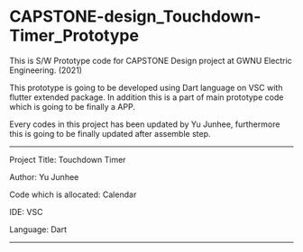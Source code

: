 # CAPSTONE-design_Touchdown-Timer_Prototype


This is S/W Prototype code for CAPSTONE Design project at GWNU Electric Engineering. (2021)

This prototype is going to be developed using Dart language on VSC with flutter extended package.
In addition this is a part of main prototype code which is going to be finally a APP. 

Every codes in this project has been updated by Yu Junhee, furthermore this is going to be finally updated 
after assemble step. 

----------------------------------------------------------------------------------------
Project Title: Touchdown Timer

Author: Yu Junhee

Code which is allocated: Calendar

IDE: VSC

Language: Dart

----------------------------------------------------------------------------------------

